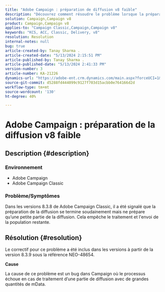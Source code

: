 ```yaml
---
title: "Adobe Campaign : préparation de diffusion v8 faible"
description: "Découvrez comment résoudre le problème lorsque la préparation de la diffusion se termine soudainement, en ne préparant qu’une petite partie de la diffusion."
solution: Campaign,Campaign v8
product: Campaign,Campaign v8
applies-to: "Campaign Classic,Campaign,Campaign v8"
keywords: "KCS, ACC, Classic, Delivery, v8"
resolution: Resolution
internal-notes: null
bug: true
article-created-by: Tanay Sharma .
article-created-date: "5/13/2024 2:15:51 PM"
article-published-by: Tanay Sharma .
article-published-date: "5/13/2024 2:41:33 PM"
version-number: 3
article-number: KA-21226
dynamics-url: "https://adobe-ent.crm.dynamics.com/main.aspx?forceUCI=1&pagetype=entityrecord&etn=knowledgearticle&id=c1e55a47-3311-ef11-9f8a-6045bd02b206"
source-git-commit: d5288fd444099c9127f703d15acbb0e764166d2d
workflow-type: tm+mt
source-wordcount: '130'
ht-degree: 40%

---
```


# Adobe Campaign : préparation de la diffusion v8 faible

## Description {#description}


### Environnement

- Adobe Campaign
- Adobe Campaign Classic


### Problème/Symptômes

Dans les versions 8.3.8 de Adobe Campaign Classic, il a été signalé que la préparation de la diffusion se termine soudainement mais ne prépare qu’une petite partie de la diffusion. Cela empêche le traitement et l&#39;envoi de la population restante.


## Résolution {#resolution}


Le correctif pour ce problème a été inclus dans les versions à partir de la version 8.3.9 sous la référence NEO-48654.

<b>Cause</b>

La cause de ce problème est un bug dans Campaign où le processus échoue en cas de traitement d’une partie de diffusion avec de grandes quantités de mData.
